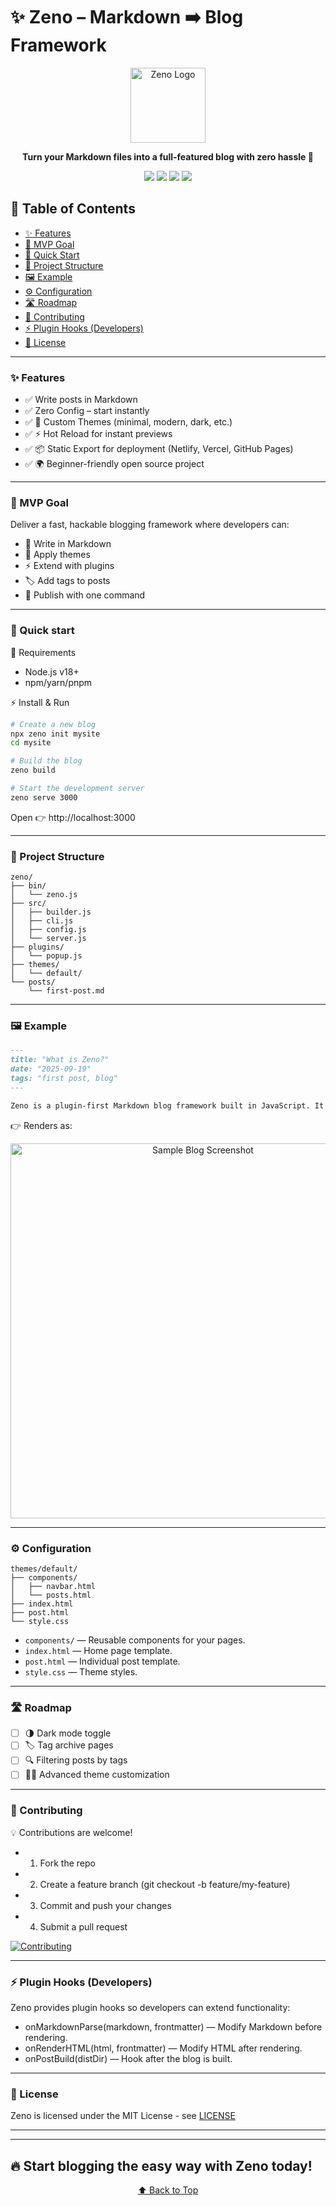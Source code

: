 # ✨ Zeno – Markdown ➡️ Blog Framework
<p align="center"> <img src="docs/images/logo.png" alt="Zeno Logo" width="120"/> </p> <p align="center"> <b>Turn your Markdown files into a full-featured blog with zero hassle 🚀</b> </p> <p align="center"> <a href="LICENSE"><img src="https://img.shields.io/badge/License-MIT-blue.svg"></a> <img src="https://img.shields.io/badge/Node-%3E=18-green"> <img src="https://img.shields.io/badge/PRs-Welcome-brightgreen"> <img src="https://img.shields.io/github/stars/mine3krish/zeno?style=social"> </p>

## 📑 Table of Contents

- [✨ Features](#-features)
- [🎯 MVP Goal](#-mvp-goal)
- [🚀 Quick Start](#-quick-start)
- [📂 Project Structure](#-project-structure)
- [🖼 Example](#-example)
- [⚙️ Configuration](#️-configuration)
- [🛣 Roadmap](#-roadmap)
- [🤝 Contributing](#-contributing)
- [⚡ Plugin Hooks (Developers)](#-plugin-hooks-developers)
- [📜 License](#-license)

<hr>

### ✨ Features

- ✅ Write posts in Markdown
- ✅ Zero Config – start instantly
- ✅ 🎨 Custom Themes (minimal, modern, dark, etc.)
- ✅ ⚡ Hot Reload for instant previews
- ✅ 📦 Static Export for deployment (Netlify, Vercel, GitHub Pages)
- ✅ 🌍 Beginner-friendly open source project

<hr>

### 🎯 MVP Goal
Deliver a fast, hackable blogging framework where developers can:
- 📝 Write in Markdown
- 🎨 Apply themes
- ⚡ Extend with plugins
- 🏷️ Add tags to posts
- 🚀 Publish with one command

<hr>

### 🚀 Quick start 
 🔧 Requirements
- Node.js v18+
- npm/yarn/pnpm

⚡ Install & Run
```bash
# Create a new blog
npx zeno init mysite
cd mysite

# Build the blog
zeno build

# Start the development server
zeno serve 3000
```
Open 👉 http://localhost:3000
<hr>

### 📂 Project Structure

```
zeno/
├── bin/
│   └── zeno.js
├── src/
│   ├── builder.js
│   ├── cli.js
│   ├── config.js
│   └── server.js
├── plugins/
│   └── popup.js
├── themes/
│   └── default/
└── posts/
    └── first-post.md
```
<hr> 

### 🖼 Example 

```md
---
title: "What is Zeno?"
date: "2025-09-19"
tags: "first post, blog"
---

Zeno is a plugin-first Markdown blog framework built in JavaScript. It allows you to write in Markdown, apply themes, extend with plugins, and publish your blog with one command.
```

👉 Renders as:

<p align="center"> <img src="docs/images/sample-blog.png" width="600" alt="Sample Blog Screenshot"/> </p>

<hr>

### ⚙️ Configuration
```
themes/default/
├── components/
│   ├── navbar.html
│   └── posts.html
├── index.html
├── post.html
└── style.css
```

* `components/` — Reusable components for your pages.
* `index.html` — Home page template.
* `post.html` — Individual post template.
* `style.css` — Theme styles.
<hr>

### 🛣 Roadmap 
- [ ] 🌗 Dark mode toggle
- [ ] 🏷️ Tag archive pages  
- [ ] 🔍 Filtering posts by tags  
- [ ] 🎨✨ Advanced theme customization  

<hr>

### 🤝 Contributing 
💡 Contributions are welcome!
- 1. Fork the repo 
- 2. Create a feature branch (git checkout -b feature/my-feature)
- 3. Commit and push your changes 
- 4. Submit a pull request 

[![Contributing](https://img.shields.io/badge/Contributing-Guidelines-blue)](CONTRIBUTING.md) 

<hr>

### ⚡ Plugin Hooks (Developers)
Zeno provides plugin hooks so developers can extend functionality:
- onMarkdownParse(markdown, frontmatter) — Modify Markdown before rendering.
- onRenderHTML(html, frontmatter) — Modify HTML after rendering.
- onPostBuild(distDir) — Hook after the blog is built.

<hr>

### 📜 License
Zeno is licensed under the MIT License - see [LICENSE](LICENSE)

<hr>
<hr>

## 🔥 Start blogging the easy way with Zeno today!
<p align="center"><a href="#-zeno--markdown--blog-framework">⬆️ Back to Top</a></p>